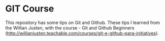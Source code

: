 # GIT Course

This repository has some tips on Git and Github.
These tips I learned from the Willian Justen, with the course - Git and Github Beginners (http://willianjusten.teachable.com/courses/git-e-github-para-initiatives).